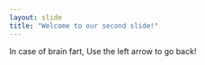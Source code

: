 ```yaml
---
layout: slide
title: "Welcome to our second slide!"
---
```


In case of brain fart,
Use the left arrow to go back!
